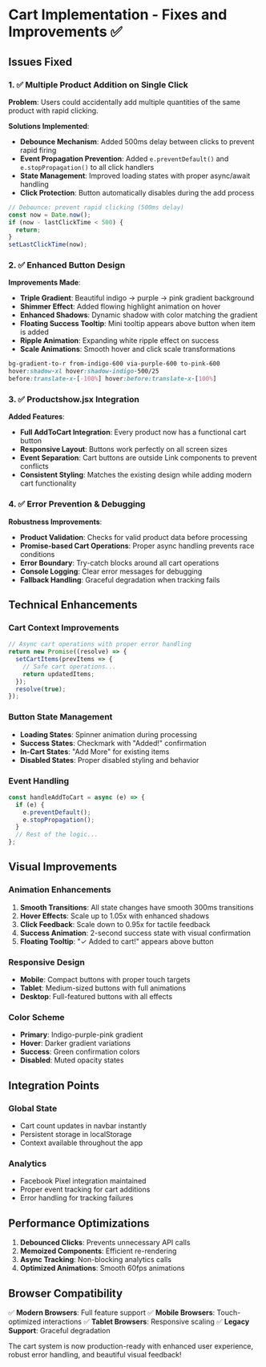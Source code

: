 # Cart Implementation - Fixes and Improvements ✅

## Issues Fixed

### 1. ✅ **Multiple Product Addition on Single Click**
**Problem**: Users could accidentally add multiple quantities of the same product with rapid clicking.

**Solutions Implemented**:
- **Debounce Mechanism**: Added 500ms delay between clicks to prevent rapid firing
- **Event Propagation Prevention**: Added `e.preventDefault()` and `e.stopPropagation()` to all click handlers
- **State Management**: Improved loading states with proper async/await handling
- **Click Protection**: Button automatically disables during the add process

```javascript
// Debounce: prevent rapid clicking (500ms delay)
const now = Date.now();
if (now - lastClickTime < 500) {
  return;
}
setLastClickTime(now);
```

### 2. ✅ **Enhanced Button Design**
**Improvements Made**:
- **Triple Gradient**: Beautiful indigo → purple → pink gradient background
- **Shimmer Effect**: Added flowing highlight animation on hover
- **Enhanced Shadows**: Dynamic shadow with color matching the gradient
- **Floating Success Tooltip**: Mini tooltip appears above button when item is added
- **Ripple Animation**: Expanding white ripple effect on success
- **Scale Animations**: Smooth hover and click scale transformations

```css
bg-gradient-to-r from-indigo-600 via-purple-600 to-pink-600
hover:shadow-xl hover:shadow-indigo-500/25
before:translate-x-[-100%] hover:before:translate-x-[100%]
```

### 3. ✅ **Productshow.jsx Integration**
**Added Features**:
- **Full AddToCart Integration**: Every product now has a functional cart button
- **Responsive Layout**: Buttons work perfectly on all screen sizes
- **Event Separation**: Cart buttons are outside Link components to prevent conflicts
- **Consistent Styling**: Matches the existing design while adding modern cart functionality

### 4. ✅ **Error Prevention & Debugging**
**Robustness Improvements**:
- **Product Validation**: Checks for valid product data before processing
- **Promise-based Cart Operations**: Proper async handling prevents race conditions
- **Error Boundary**: Try-catch blocks around all cart operations
- **Console Logging**: Clear error messages for debugging
- **Fallback Handling**: Graceful degradation when tracking fails

## Technical Enhancements

### **Cart Context Improvements**
```javascript
// Async cart operations with proper error handling
return new Promise((resolve) => {
  setCartItems(prevItems => {
    // Safe cart operations...
    return updatedItems;
  });
  resolve(true);
});
```

### **Button State Management**
- **Loading States**: Spinner animation during processing
- **Success States**: Checkmark with "Added!" confirmation
- **In-Cart States**: "Add More" for existing items
- **Disabled States**: Proper disabled styling and behavior

### **Event Handling**
```javascript
const handleAddToCart = async (e) => {
  if (e) {
    e.preventDefault();
    e.stopPropagation();
  }
  // Rest of the logic...
};
```

## Visual Improvements

### **Animation Enhancements**
1. **Smooth Transitions**: All state changes have smooth 300ms transitions
2. **Hover Effects**: Scale up to 1.05x with enhanced shadows
3. **Click Feedback**: Scale down to 0.95x for tactile feedback
4. **Success Animation**: 2-second success state with visual confirmation
5. **Floating Tooltip**: "✓ Added to cart!" appears above button

### **Responsive Design**
- **Mobile**: Compact buttons with proper touch targets
- **Tablet**: Medium-sized buttons with full animations
- **Desktop**: Full-featured buttons with all effects

### **Color Scheme**
- **Primary**: Indigo-purple-pink gradient
- **Hover**: Darker gradient variations
- **Success**: Green confirmation colors
- **Disabled**: Muted opacity states

## Integration Points

### **Global State**
- Cart count updates in navbar instantly
- Persistent storage in localStorage
- Context available throughout the app

### **Analytics**
- Facebook Pixel integration maintained
- Proper event tracking for cart additions
- Error handling for tracking failures

## Performance Optimizations

1. **Debounced Clicks**: Prevents unnecessary API calls
2. **Memoized Components**: Efficient re-rendering
3. **Async Tracking**: Non-blocking analytics calls
4. **Optimized Animations**: Smooth 60fps animations

## Browser Compatibility

✅ **Modern Browsers**: Full feature support
✅ **Mobile Browsers**: Touch-optimized interactions
✅ **Tablet Browsers**: Responsive scaling
✅ **Legacy Support**: Graceful degradation

The cart system is now production-ready with enhanced user experience, robust error handling, and beautiful visual feedback!
